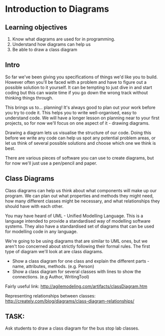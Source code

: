 # Introduction to Diagrams

## Learning objectives
1. Know what diagrams are used for in programming.
2. Understand how diagrams can help us 
3. Be able to draw a class diagram

## Intro 
So far we've been giving you specifications of things we'd like you to build. However often you'll be faced with a problem and have to figure out a possible solution to it yourself. It can be tempting to just dive in and start coding but this can waste time if you go down the wrong track without thinking things through.

This brings us to... planning! It's always good to plan out your work before you try to code it. This helps you to write well-organised, easy to understand code. We will have a longer lesson on planning near to your first projects, so for now we'll focus on one aspect of it - drawing diagrams.

Drawing a diagram lets us visualise the structure of our code. Doing this before we write any code can help us spot any potential problem areas, or let us think of several possible solutions and choose which one we think is best. 

There are various pieces of software you can use to create diagrams, but for now we'll just use a pen/pencil and paper.

## Class Diagrams

Class diagrams can help us think about what components will make up our program. We can plan out what properties and methods they might need, how many different classes might be necessary, and what relationships they should have with each other. 

You may have heard of UML - Unified Modelling Language. This is a language intended to provide a standardised way of modelling software systems. They also have a standardised set of diagrams that can be used for modelling code in any language. 

We're going to be using diagrams that are similar to UML ones, but we aren't too concerned about strictly following their formal rules. The first type of diagram we'll look at are class diagrams.

- Show a class diagram for one class and explain the different parts - name, attributes, methods. (e.g. Person)
- Show a class diagram for several classes with lines to show the connections. (e.g Author, WritingTool)

Fairly useful link: 
http://agilemodeling.com/artifacts/classDiagram.htm

Representing relationships between classes: 
http://creately.com/blog/diagrams/class-diagram-relationships/

## TASK:

Ask students to draw a class diagram for the bus stop lab classes.
